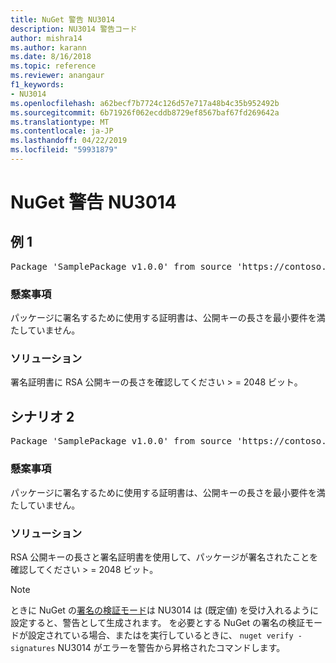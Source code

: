 ```yaml
---
title: NuGet 警告 NU3014
description: NU3014 警告コード
author: mishra14
ms.author: karann
ms.date: 8/16/2018
ms.topic: reference
ms.reviewer: anangaur
f1_keywords:
- NU3014
ms.openlocfilehash: a62becf7b7724c126d57e717a48b4c35b952492b
ms.sourcegitcommit: 6b71926f062ecddb8729ef8567baf67fd269642a
ms.translationtype: MT
ms.contentlocale: ja-JP
ms.lasthandoff: 04/22/2019
ms.locfileid: "59931879"
---
```

# <a name="nuget-warning-nu3014"></a>NuGet 警告 NU3014

## <a name="scenario-1"></a>例 1

<pre>Package 'SamplePackage v1.0.0' from source 'https://contoso.com/index.json': The signing certificate does not meet a minimum public key length requirement.</pre>

### <a name="issue"></a>懸案事項

パッケージに署名するために使用する証明書は、公開キーの長さを最小要件を満たしていません。


### <a name="solution"></a>ソリューション

署名証明書に RSA 公開キーの長さを確認してください > = 2048 ビット。



## <a name="scenario-2"></a>シナリオ 2

<pre>Package 'SamplePackage v1.0.0' from source 'https://contoso.com/index.json': The primary signature's certificate does not meet a minimum public key length requirement.</pre>

### <a name="issue"></a>懸案事項

パッケージに署名するために使用する証明書は、公開キーの長さを最小要件を満たしていません。


### <a name="solution"></a>ソリューション

RSA 公開キーの長さと署名証明書を使用して、パッケージが署名されたことを確認してください > = 2048 ビット。


> [!Note]
> ときに NuGet の[署名の検証モード](https://docs.microsoft.com/en-us/nuget/consume-packages/installing-signed-packages#configure-package-signature-requirements)は NU3014 は (既定値) を受け入れるように設定すると、警告として生成されます。 を必要とする NuGet の署名の検証モードが設定されている場合、またはを実行しているときに、 `nuget verify -signatures` NU3014 がエラーを警告から昇格されたコマンドします。 
